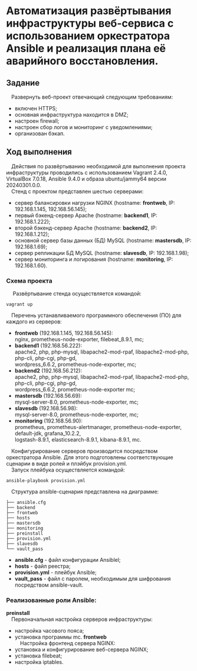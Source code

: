 # Автоматизация развёртывания инфраструктуры веб-сервиса с использованием оркестратора Ansible и реализация плана её аварийного восстановления.
## Задание
&ensp;&ensp;Развернуть веб-проект отвечающий следующим требованиям:
  - включен HTTPS;
  - основная инфраструктура находится в DMZ;
  - настроен firewall;
  - настроен сбор логов и мониторинг с уведомлениями;
  - организован бэкап.<br/>
## Ход выполнения  
&ensp;&ensp;Действия по развёртыванию необходимой для выполнения проекта инфраструктуры проводились с использованием Vagrant 2.4.0, VirtualBox 7.0.18, Ansible 9.4.0 и образа ubuntu/jammy64 версии 20240301.0.0.<br/> 
&ensp;&ensp;Стенд с проектом представлен шестью серверами:
  - сервер балансировки нагрузки NGINX (hostname: **frontweb**, IP: 192.168.1.145, 192.168.56.145);
  - первый бэкенд-сервер Apache (hostname: **backend1**, IP: 192.168.1.222);
  - второй бэкенд-сервер Apache (hostname: **backend2**, IP: 192.168.1.212);
  - основной сервер базы данных (БД) MySQL (hostname: **mastersdb**, IP: 192.168.1.69);
  - cервер репликации БД MySQL (hostname: **slavesdb**, IP: 192.168.1.98);
  - cервер мониторинга и логирования (hostname: **monitoring**, IP: 192.168.1.60).
### Схема проекта

&ensp;&ensp; Развёртывание стенда осуществляется командой:
```shell
vagrant up
```
&ensp;&ensp;Перечень устанавливаемого программного обеспечения (ПО) для каждого из серверов:
- **frontweb** (192.168.1.145, 192.168.56.145):<br/>
  nginx, prometheus-node-exporter, filebeat_8.9.1, mc;
- **backend1** (192.168.56.222):<br/>
  apache2, php, php-mysql, libapache2-mod-rpaf, libapache2-mod-php, php-cli, php-cgi, php-gd,<br/>
  wordpress_6.6.2, prometheus-node-exporter, mc;
- **backend2** (192.168.56.212):<br/>
apache2, php, php-mysql, libapache2-mod-rpaf, libapache2-mod-php, php-cli, php-cgi, php-gd,<br/>
wordpress_6.6.2, prometheus-node-exporter mc;
- **mastersdb** (192.168.56.69):<br/>
  mysql-server-8.0, prometheus-node-exporter, mc;
- **slavesdb** (192.168.56.98):<br/>
  mysql-server-8.0, prometheus-node-exporter, mc;
- **monitoring** (192.168.56.90):<br/>
  prometheus, prometheus-alertmanager, prometheus-node-exporter, default-jdk, grafana_10.2.2,<br/>
  logstash-8.9.1, elasticsearch-8.9.1, kibana-8.9.1, mc.

&ensp;&ensp;Конфигурирование серверов производится посредством оркестратора Ansible. Для этого подготовлены соответствующие сценарии в виде ролей и плэйбук provision.yml.<br/>
&ensp;&ensp;Запуск плейбука осуществляется командой:
```shell
ansible-playbook provision.yml
```
&ensp;&ensp;Структура ansible-сценария представлена на диаграмме:
```shell
├── ansible.cfg
├── backend
├── frontweb
├── hosts
├── mastersdb
├── monitoring
├── preinstall
├── provision.yml
├── slavesdb
└── vault_pass
```
- **ansible.cfg** - файл конфигурации Ansiblel;
- **hosts** - файл реестра;
- **provision.yml** - плейбук Ansible;
- **vault_pass** - файл с паролем, необходимым для шифрования посредством ansible-vault. 
### Реализованные роли Ansible:
**preinstall**<br/>
&ensp;&ensp;Первоначальная настройка серверов инфраструктуры:
- настройка часового пояса;
- установка программы mc.
**frontweb** <br/>
&ensp;&ensp;Настройка фронтенд сервера NGINX:
- установка и конфигурирование веб-сервера NGINX;
- установка filebeat;
- настройка iptables.
